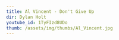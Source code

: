 ```yaml
---
title: Al Vincent - Don't Give Up
dir: Dylan Holt
youtube_id: 1TyFIzd8UDo
thumb: /assets/img/thumbs/Al_Vincent.jpg
---
```


